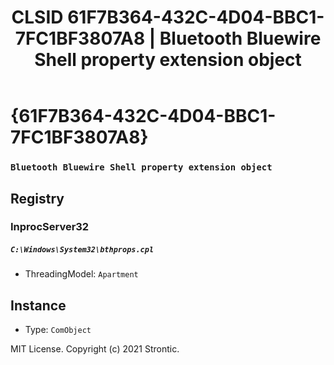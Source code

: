 ﻿---
title: "CLSID 61F7B364-432C-4D04-BBC1-7FC1BF3807A8 | Bluetooth Bluewire Shell property extension object"
excerpt: What is COM-Object CLSID 61F7B364-432C-4D04-BBC1-7FC1BF3807A8?
---

# {61F7B364-432C-4D04-BBC1-7FC1BF3807A8}

### `Bluetooth Bluewire Shell property extension object`

## Registry


### InprocServer32

##### `C:\Windows\System32\bthprops.cpl`
* ThreadingModel: `Apartment`

## Instance

* Type: `ComObject`

MIT License. Copyright (c) 2021 Strontic.


